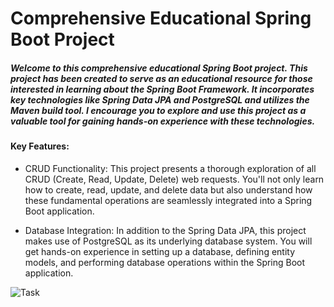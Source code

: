 # Comprehensive Educational Spring Boot Project

##### Welcome to this comprehensive educational Spring Boot project. This project has been created to serve as an educational resource for those interested in learning about the Spring Boot Framework. It incorporates key technologies like Spring Data JPA and PostgreSQL and utilizes the Maven build tool. I encourage you to explore and use this project as a valuable tool for gaining hands-on experience with these technologies.

#### Key Features:

- CRUD Functionality: This project presents a thorough exploration of all CRUD (Create, Read, Update, Delete) web requests. You'll not only learn how to create, read, update, and delete data but also understand how these fundamental operations are seamlessly integrated into a Spring Boot application.

- Database Integration: In addition to the Spring Data JPA, this project makes use of PostgreSQL as its underlying database system. You will get hands-on experience in setting up a database, defining entity models, and performing database operations within the Spring Boot application.


![Task](https://github.com/hammamaburaidi/Spring-Boot-Project/assets/89531299/ee6bf6e1-1a6d-4d5d-983b-c78d0439acac)
